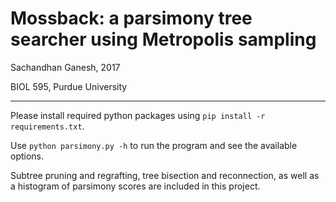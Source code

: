 # Mossback: a parsimony tree searcher using Metropolis sampling

Sachandhan Ganesh, 2017

BIOL 595, Purdue University

---

Please install required python packages using `pip install -r requirements.txt`.

Use `python parsimony.py -h` to run the program and see the available options.

Subtree pruning and regrafting, tree bisection and reconnection, as well as a histogram of parsimony scores are included in this project.
